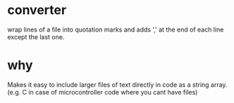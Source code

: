# converter
wrap lines of a file into quotation marks and adds ',' at the end of each line except the last one.

# why
Makes it easy to include larger files of text directly in code as a string array. (e.g. C in case of microcontroller code where you cant have files)
